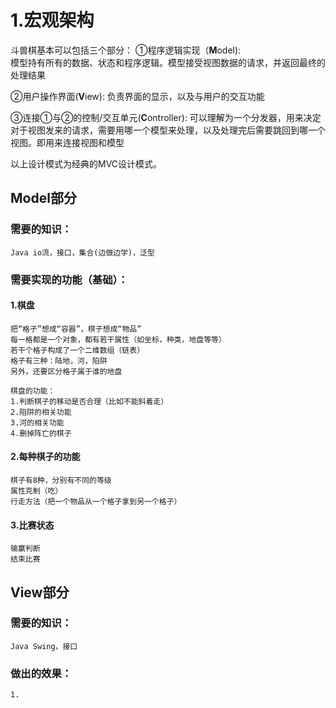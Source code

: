 # 1.宏观架构
斗兽棋基本可以包括三个部分：
  ①程序逻辑实现（**M**odel):  
  模型持有所有的数据、状态和程序逻辑。模型接受视图数据的请求，并返回最终的处理结果
  
  ②用户操作界面(**V**iew):
  负责界面的显示，以及与用户的交互功能
  
  ③连接①与②的控制/交互单元(**C**ontroller):
  可以理解为一个分发器，用来决定对于视图发来的请求，需要用哪一个模型来处理，以及处理完后需要跳回到哪一个视图。即用来连接视图和模型
  
  以上设计模式为经典的MVC设计模式。
  
  
## Model部分
### 需要的知识：
    Java io流，接口，集合(边做边学)，泛型
### 需要实现的功能（基础）：
#### 1.棋盘
    把“格子”想成“容器”，棋子想成“物品”
    每一格都是一个对象，都有若干属性（如坐标，种类，地盘等等）
    若干个格子构成了一个二维数组（链表）
    格子有三种：陆地，河，陷阱
    另外，还要区分格子属于谁的地盘
    
    棋盘的功能：
    1.判断棋子的移动是否合理（比如不能斜着走）
    2.陷阱的相关功能
    3.河的相关功能
    4.删掉阵亡的棋子
    
#### 2.每种棋子的功能
    棋子有8种，分别有不同的等级
    属性克制（吃）
    行走方法（把一个物品从一个格子拿到另一个格子）
    
#### 3.比赛状态
    输赢判断
    结束比赛

## View部分
### 需要的知识：
    Java Swing，接口
### 做出的效果：
    1.
    
    

